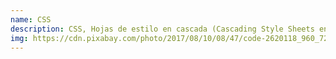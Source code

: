 ```yaml
---
name: CSS
description: CSS, Hojas de estilo en cascada (Cascading Style Sheets en ingles), es un lenguaje de estilos utilizado para la representación de un documento escrito en lenguaje de marcado. Y como se te queda el cuerpo... pues bien dicho de forma simple, CSS es el lenguaje que utilizamos para dar formato a nuestros documentos HTML. Es esta sección encontraras artículos referentes a este lenguaje.
img: https://cdn.pixabay.com/photo/2017/08/10/08/47/code-2620118_960_720.jpg
---
```

